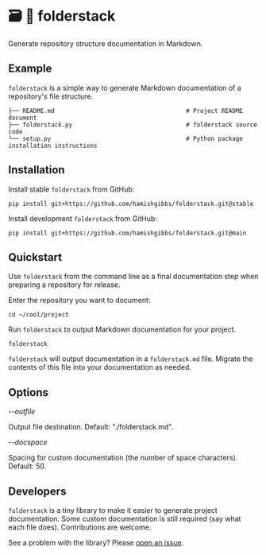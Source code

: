 # :card_file_box: :partying_face: folderstack

Generate repository structure documentation in Markdown.

## Example

`folderstack` is a simple way to generate Markdown documentation of a repository's file structure.

```
├── README.md                                     # Project README document
├── folderstack.py                                # folderstack source code
└── setup.py                                      # Python package installation instructions
```

## Installation

Install stable `folderstack` from GitHub:

```{shell}
pip install git+https://github.com/hamishgibbs/folderstack.git@stable
```

Install development `folderstack` from GitHub:

```{shell}
pip install git+https://github.com/hamishgibbs/folderstack.git@main
```

## Quickstart

Use `folderstack` from the command line as a final documentation step when preparing a repository for release.

Enter the repository you want to document:

```{shell}
cd ~/cool/project
```

Run `folderstack` to output Markdown documentation for your project.

```{shell}
folderstack
```

`folderstack` will output documentation in a `folderstack.md` file. Migrate the contents of this file into your documentation as needed.

## Options

*--outfile*

Output file destination. Default: "./folderstack.md".

*--docspace*

Spacing for custom documentation (the number of space characters). Default: 50.

## Developers

`folderstack` is a tiny library to make it easier to generate project documentation. Some custom documentation is still required (say what each file does). Contributions are welcome.

See a problem with the library? Please [open an issue](https://github.com/hamishgibbs/folderstack/issues/new).
